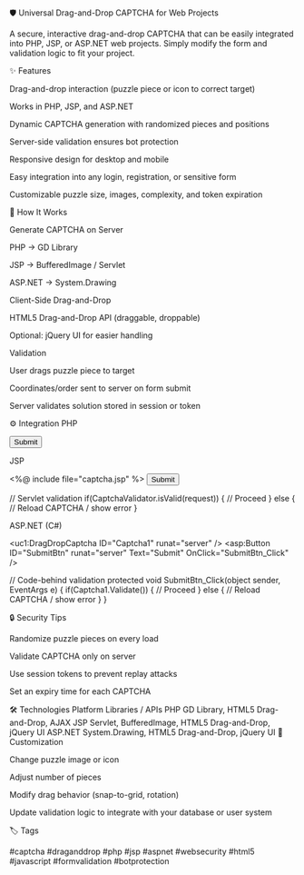 🛡️ Universal Drag-and-Drop CAPTCHA for Web Projects

A secure, interactive drag-and-drop CAPTCHA that can be easily integrated into PHP, JSP, or ASP.NET web projects. Simply modify the form and validation logic to fit your project.

✨ Features

Drag-and-drop interaction (puzzle piece or icon to correct target)

Works in PHP, JSP, and ASP.NET

Dynamic CAPTCHA generation with randomized pieces and positions

Server-side validation ensures bot protection

Responsive design for desktop and mobile

Easy integration into any login, registration, or sensitive form

Customizable puzzle size, images, complexity, and token expiration

🧩 How It Works

Generate CAPTCHA on Server

PHP → GD Library

JSP → BufferedImage / Servlet

ASP.NET → System.Drawing

Client-Side Drag-and-Drop

HTML5 Drag-and-Drop API (draggable, droppable)

Optional: jQuery UI for easier handling

Validation

User drags puzzle piece to target

Coordinates/order sent to server on form submit

Server validates solution stored in session or token

⚙️ Integration
PHP
<!-- Include in your form -->
<?php include 'captcha.php'; ?>
<input type="submit" value="Submit">

<!-- Validate -->
<?php
include 'validate_captcha.php';
if(validateCaptcha($_POST)) {
    // Proceed with form
} else {
    // Reload CAPTCHA / show error
}
?>

JSP
<!-- Include in your JSP form -->
<%@ include file="captcha.jsp" %>
<input type="submit" value="Submit">

// Servlet validation
if(CaptchaValidator.isValid(request)) {
    // Proceed
} else {
    // Reload CAPTCHA / show error
}

ASP.NET (C#)
<!-- Add in your ASPX form -->
<uc1:DragDropCaptcha ID="Captcha1" runat="server" />
<asp:Button ID="SubmitBtn" runat="server" Text="Submit" OnClick="SubmitBtn_Click" />

// Code-behind validation
protected void SubmitBtn_Click(object sender, EventArgs e)
{
    if(Captcha1.Validate())
    {
        // Proceed
    }
    else
    {
        // Reload CAPTCHA / show error
    }
}

🔒 Security Tips

Randomize puzzle pieces on every load

Validate CAPTCHA only on server

Use session tokens to prevent replay attacks

Set an expiry time for each CAPTCHA

🛠️ Technologies
Platform	Libraries / APIs
PHP	GD Library, HTML5 Drag-and-Drop, AJAX
JSP	Servlet, BufferedImage, HTML5 Drag-and-Drop, jQuery UI
ASP.NET	System.Drawing, HTML5 Drag-and-Drop, jQuery UI
🎨 Customization

Change puzzle image or icon

Adjust number of pieces

Modify drag behavior (snap-to-grid, rotation)

Update validation logic to integrate with your database or user system

🏷️ Tags

#captcha #draganddrop #php #jsp #aspnet #websecurity #html5 #javascript #formvalidation #botprotection
